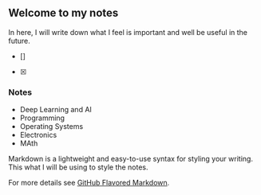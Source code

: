 ## Welcome to my notes

In here, I will write down what I feel is important and well be useful in the future. 

- []
- [x] 

### Notes

  - Deep Learning and AI
  - Programming
  - Operating Systems
  - Electronics
  - MAth

Markdown is a lightweight and easy-to-use syntax for styling your writing. This what I will be using to style the notes.

For more details see [GitHub Flavored Markdown](https://guides.github.com/features/mastering-markdown/).

